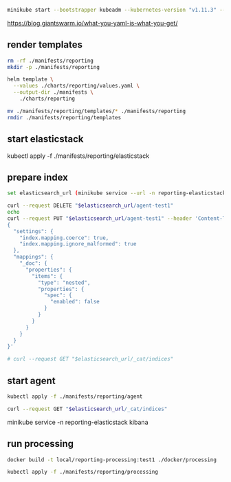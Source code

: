 

```bash
minikube start --bootstrapper kubeadm --kubernetes-version "v1.11.3" --memory 4096 --vm-driver kvm2
```

https://blog.giantswarm.io/what-you-yaml-is-what-you-get/

<!-- cd ./charts
helm create reporting

eval $(minikube docker-env) -->


<!-- docker -t local/reporting-agent:test1 build ./docker/reporting-agent -->


## render templates

```bash
rm -rf ./manifests/reporting
mkdir -p ./manifests/reporting

helm template \
  --values ./charts/reporting/values.yaml \
  --output-dir ./manifests \
    ./charts/reporting

mv ./manifests/reporting/templates/* ./manifests/reporting
rmdir ./manifests/reporting/templates
```

## start elasticstack

kubectl apply -f ./manifests/reporting/elasticstack



## prepare index

```bash
set elasticsearch_url (minikube service --url -n reporting-elasticstack elasticsearch)

curl --request DELETE "$elasticsearch_url/agent-test1"
echo
curl --request PUT "$elasticsearch_url/agent-test1" --header 'Content-Type: application/json' -d '
{
  "settings": {
    "index.mapping.coerce": true,
    "index.mapping.ignore_malformed": true
  },
  "mappings": {
    "_doc": {
      "properties": {
        "items": {
          "type": "nested",
          "properties": {
            "spec": {
              "enabled": false
            }
          }
        }
      }
    }
  }
}'

# curl --request GET "$elasticsearch_url/_cat/indices"
```


## start agent

```bash
kubectl apply -f ./manifests/reporting/agent

curl --request GET "$elasticsearch_url/_cat/indices"
```

minikube service -n reporting-elasticstack kibana


## run processing

```bash
docker build -t local/reporting-processing:test1 ./docker/processing

kubectl apply -f ./manifests/reporting/processing
```
